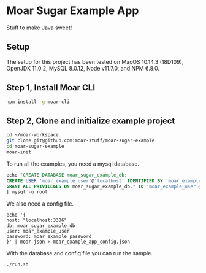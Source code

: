 # Moar Sugar Example App

Stuff to make Java sweet!

Setup
-----

The setup for this project has been tested on MacOS 10.14.3 (18D109), OpenJDK 11.0.2, MySQL 8.0.12, Node v11.7.0, and NPM 6.8.0.

## Step 1, Install Moar CLI

```bash
npm install -g moar-cli
```

## Step 2, Clone and initialize example project

```bash
cd ~/moar-workspace
git clone git@github.com:moar-stuff/moar-sugar-example
cd moar-sugar-example
moar-init
```

To run all the examples, you need a mysql database.

```sql
echo "CREATE DATABASE moar_sugar_example_db;
CREATE USER 'moar_example_user'@'localhost' IDENTIFIED BY 'moar_example_password';
GRANT ALL PRIVILEGES ON moar_sugar_example_db.* TO 'moar_example_user'@'localhost';" \
| mysql -u root
```

We also need a config file.

```
echo '{
host: "localhost:3306"
db: moar_sugar_example_db
user: moar_example_user
password: moar_example_password
}' | moar-json > moar_example_app_config.json
```

With the database and config file you can run the sample.

```
./run.sh
```
